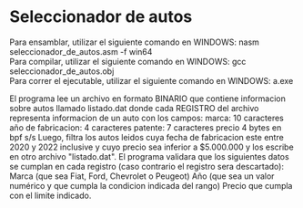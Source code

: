 # Seleccionador de autos

Para ensamblar, utilizar el siguiente comando en WINDOWS: nasm seleccionador_de_autos.asm -f win64  
Para compilar, utilizar el siguiente comando en WINDOWS: gcc seleccionador_de_autos.obj  
Para correr el ejecutable, utilizar el siguiente comando en WINDOWS: a.exe  



 El programa lee un archivo en formato BINARIO que contiene informacion sobre autos llamado listado.dat
 donde cada REGISTRO del archivo representa informacion de un auto con los campos: 
   marca:							10 caracteres
   año de fabricacion:				4 caracteres
   patente:						7 caracteres
   precio							4 bytes en bpf s/s
Luego, filtra los autos leidos cuya fecha de fabricacion este entre 2020 y 2022 inclusive y cuyo precio sea inferior a $5.000.000 y los escribe en otro archivo "listado.dat".
El programa validara que los siguientes datos se cumplan en cada registro (caso contrario el registro sera descartado):
   Marca (que sea Fiat, Ford, Chevrolet o Peugeot)
   Año (que sea un valor numérico y que cumpla la condicion indicada del rango) 
   Precio que cumpla con el limite indicado.
